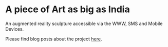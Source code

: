 # A piece of Art as big as India
An augmented reality sculpture accessible via the WWW, SMS and Mobile Devices.

Please find blog posts about the project [here](http://joelgethinlewis.com/category/projects/a-piece-of-art-as-big-as-india/).
